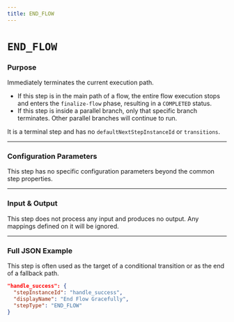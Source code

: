```yaml
---
title: END_FLOW
---
```


# `END_FLOW`

### Purpose

Immediately terminates the current execution path.

-   If this step is in the main path of a flow, the entire flow execution stops and enters the `finalize-flow` phase, resulting in a `COMPLETED` status.
-   If this step is inside a parallel branch, only that specific branch terminates. Other parallel branches will continue to run.

It is a terminal step and has no `defaultNextStepInstanceId` or `transitions`.

---

### Configuration Parameters

This step has no specific configuration parameters beyond the common step properties.

---

### Input & Output

This step does not process any input and produces no output. Any mappings defined on it will be ignored.

---

### Full JSON Example

This step is often used as the target of a conditional transition or as the end of a fallback path.

```json
"handle_success": {
  "stepInstanceId": "handle_success",
  "displayName": "End Flow Gracefully",
  "stepType": "END_FLOW"
}
```